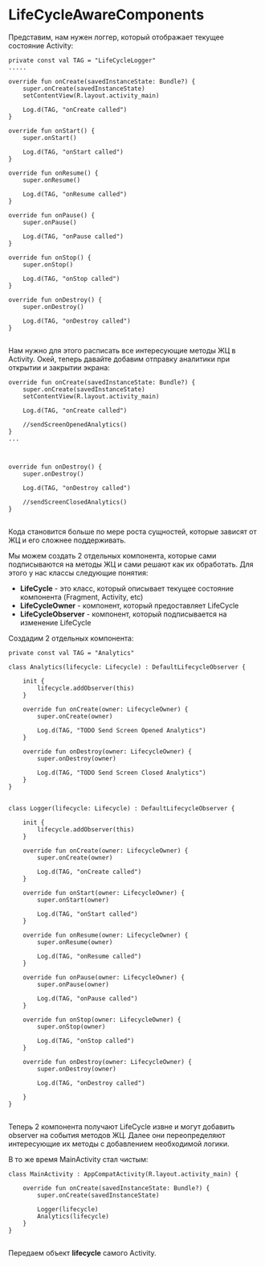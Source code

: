 # LifeCycleAwareComponents

Представим, нам нужен логгер, который отображает текущее состояние Activity:

```
private const val TAG = "LifeCycleLogger"
.....

override fun onCreate(savedInstanceState: Bundle?) {
    super.onCreate(savedInstanceState)
    setContentView(R.layout.activity_main)

    Log.d(TAG, "onCreate called")
}

override fun onStart() {
    super.onStart()

    Log.d(TAG, "onStart called")
}

override fun onResume() {
    super.onResume()

    Log.d(TAG, "onResume called")
}

override fun onPause() {
    super.onPause()

    Log.d(TAG, "onPause called")
}

override fun onStop() {
    super.onStop()

    Log.d(TAG, "onStop called")
}

override fun onDestroy() {
    super.onDestroy()

    Log.d(TAG, "onDestroy called")
}
```

![](data:image/gif;base64,R0lGODlhAQABAPABAP///wAAACH5BAEKAAAALAAAAAABAAEAAAICRAEAOw==)![](data:image/gif;base64,R0lGODlhAQABAPABAP///wAAACH5BAEKAAAALAAAAAABAAEAAAICRAEAOw== "Click and drag to move")

Нам нужно для этого расписать все интересующие методы ЖЦ в Activity. Окей, теперь давайте добавим отправку аналитики при открытии и закрытии экрана:

```
override fun onCreate(savedInstanceState: Bundle?) {
    super.onCreate(savedInstanceState)
    setContentView(R.layout.activity_main)

    Log.d(TAG, "onCreate called")

    //sendScreenOpenedAnalytics()
}
...



override fun onDestroy() {
    super.onDestroy()

    Log.d(TAG, "onDestroy called")

    //sendScreenClosedAnalytics()
}
```

![](data:image/gif;base64,R0lGODlhAQABAPABAP///wAAACH5BAEKAAAALAAAAAABAAEAAAICRAEAOw==)![](data:image/gif;base64,R0lGODlhAQABAPABAP///wAAACH5BAEKAAAALAAAAAABAAEAAAICRAEAOw== "Click and drag to move")

Кода становится больше по мере роста сущностей, которые зависят от ЖЦ и его сложнее поддерживать.

Мы можем создать 2 отдельных компонента, которые сами подписываются на методы ЖЦ и сами решают как их обработать. Для этого у нас классы следующие понятия:

* **LifeCycle** - это класс, который описывает текущее состояние компонента (Fragment, Activity, etc)
* **LifeCycleOwner** - компонент, который предоставляет LifeCycle
* **LifeСycleObserver** - компонент, который подписывается на изменение LifeCycle

Создадим 2 отдельных компонента:

```
private const val TAG = "Analytics"

class Analytics(lifecycle: Lifecycle) : DefaultLifecycleObserver {

    init {
        lifecycle.addObserver(this)
    }

    override fun onCreate(owner: LifecycleOwner) {
        super.onCreate(owner)

        Log.d(TAG, "TODO Send Screen Opened Analytics")
    }

    override fun onDestroy(owner: LifecycleOwner) {
        super.onDestroy(owner)

        Log.d(TAG, "TODO Send Screen Closed Analytics")
    }
}
```

![](data:image/gif;base64,R0lGODlhAQABAPABAP///wAAACH5BAEKAAAALAAAAAABAAEAAAICRAEAOw==)![](data:image/gif;base64,R0lGODlhAQABAPABAP///wAAACH5BAEKAAAALAAAAAABAAEAAAICRAEAOw== "Click and drag to move")

```
class Logger(lifecycle: Lifecycle) : DefaultLifecycleObserver {

    init {
        lifecycle.addObserver(this)
    }

    override fun onCreate(owner: LifecycleOwner) {
        super.onCreate(owner)

        Log.d(TAG, "onCreate called")
    }

    override fun onStart(owner: LifecycleOwner) {
        super.onStart(owner)

        Log.d(TAG, "onStart called")
    }

    override fun onResume(owner: LifecycleOwner) {
        super.onResume(owner)

        Log.d(TAG, "onResume called")
    }

    override fun onPause(owner: LifecycleOwner) {
        super.onPause(owner)

        Log.d(TAG, "onPause called")
    }

    override fun onStop(owner: LifecycleOwner) {
        super.onStop(owner)

        Log.d(TAG, "onStop called")
    }

    override fun onDestroy(owner: LifecycleOwner) {
        super.onDestroy(owner)

        Log.d(TAG, "onDestroy called")

    }
}
```

![](data:image/gif;base64,R0lGODlhAQABAPABAP///wAAACH5BAEKAAAALAAAAAABAAEAAAICRAEAOw==)![](data:image/gif;base64,R0lGODlhAQABAPABAP///wAAACH5BAEKAAAALAAAAAABAAEAAAICRAEAOw== "Click and drag to move")

Теперь 2 компонента получают LifeCycle извне и могут добавить observer на события методов ЖЦ. Далее они переопределяют интересующие их методы с добавлением необходимой логики.

В то же время MainActivity стал чистым:

```
class MainActivity : AppCompatActivity(R.layout.activity_main) {

    override fun onCreate(savedInstanceState: Bundle?) {
        super.onCreate(savedInstanceState)

        Logger(lifecycle)
        Analytics(lifecycle)
    }
}
```

![](data:image/gif;base64,R0lGODlhAQABAPABAP///wAAACH5BAEKAAAALAAAAAABAAEAAAICRAEAOw==)![](data:image/gif;base64,R0lGODlhAQABAPABAP///wAAACH5BAEKAAAALAAAAAABAAEAAAICRAEAOw== "Click and drag to move")

Передаем объект **lifecycle** самого Activity.
